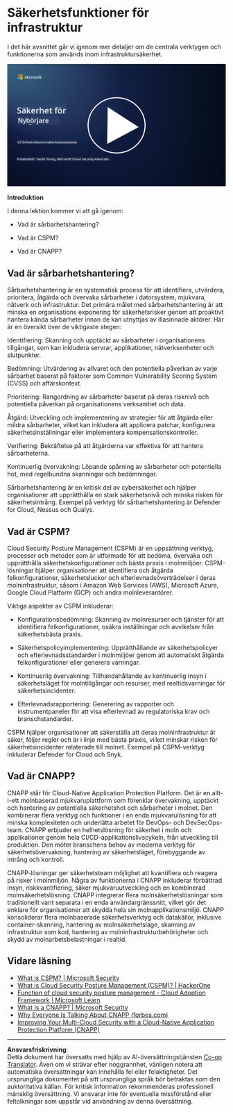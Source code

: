 <!--
CO_OP_TRANSLATOR_METADATA:
{
  "original_hash": "7d79ba0e7668b3bdae1fba7aa047f6c0",
  "translation_date": "2025-09-04T00:12:43+00:00",
  "source_file": "6.2 Infrastructure security capabilities.md",
  "language_code": "sv"
}
-->
# Säkerhetsfunktioner för infrastruktur

I det här avsnittet går vi igenom mer detaljer om de centrala verktygen och funktionerna som används inom infrastruktursäkerhet.

[![Titta på videon](../../translated_images/6-2_placeholder.f7538e1d434bd1ef305625337af1f71c49c86582d6f2d5dbc0d349cae2086e01.sv.png)](https://learn-video.azurefd.net/vod/player?id=cc87bbae-0fea-4899-9f09-868724719b96)

**Introduktion**

I denna lektion kommer vi att gå igenom:

- Vad är sårbarhetshantering?

- Vad är CSPM?

- Vad är CNAPP?

## Vad är sårbarhetshantering?

Sårbarhetshantering är en systematisk process för att identifiera, utvärdera, prioritera, åtgärda och övervaka sårbarheter i datorsystem, mjukvara, nätverk och infrastruktur. Det primära målet med sårbarhetshantering är att minska en organisations exponering för säkerhetsrisker genom att proaktivt hantera kända sårbarheter innan de kan utnyttjas av illasinnade aktörer. Här är en översikt över de viktigaste stegen:

Identifiering: Skanning och upptäckt av sårbarheter i organisationens tillgångar, som kan inkludera servrar, applikationer, nätverksenheter och slutpunkter.

Bedömning: Utvärdering av allvaret och den potentiella påverkan av varje sårbarhet baserat på faktorer som Common Vulnerability Scoring System (CVSS) och affärskontext.

Prioritering: Rangordning av sårbarheter baserat på deras risknivå och potentiella påverkan på organisationens verksamhet och data.

Åtgärd: Utveckling och implementering av strategier för att åtgärda eller mildra sårbarheter, vilket kan inkludera att applicera patchar, konfigurera säkerhetsinställningar eller implementera kompensationskontroller.

Verifiering: Bekräftelse på att åtgärderna var effektiva för att hantera sårbarheterna.

Kontinuerlig övervakning: Löpande spårning av sårbarheter och potentiella hot, med regelbundna skanningar och bedömningar.

Sårbarhetshantering är en kritisk del av cybersäkerhet och hjälper organisationer att upprätthålla en stark säkerhetsnivå och minska risken för säkerhetsintrång. Exempel på verktyg för sårbarhetshantering är Defender for Cloud, Nessus och Qualys.

## Vad är CSPM?

Cloud Security Posture Management (CSPM) är en uppsättning verktyg, processer och metoder som är utformade för att bedöma, övervaka och upprätthålla säkerhetskonfigurationer och bästa praxis i molnmiljöer. CSPM-lösningar hjälper organisationer att identifiera och åtgärda felkonfigurationer, säkerhetsluckor och efterlevnadsöverträdelser i deras molninfrastruktur, såsom i Amazon Web Services (AWS), Microsoft Azure, Google Cloud Platform (GCP) och andra molnleverantörer.

Viktiga aspekter av CSPM inkluderar:

- Konfigurationsbedömning: Skanning av molnresurser och tjänster för att identifiera felkonfigurationer, osäkra inställningar och avvikelser från säkerhetsbästa praxis.

- Säkerhetspolicyimplementering: Upprätthållande av säkerhetspolicyer och efterlevnadsstandarder i molnmiljöer genom att automatiskt åtgärda felkonfigurationer eller generera varningar.

- Kontinuerlig övervakning: Tillhandahållande av kontinuerlig insyn i säkerhetsläget för molntillgångar och resurser, med realtidsvarningar för säkerhetsincidenter.

- Efterlevnadsrapportering: Generering av rapporter och instrumentpaneler för att visa efterlevnad av regulatoriska krav och branschstandarder.

CSPM hjälper organisationer att säkerställa att deras molninfrastruktur är säker, följer regler och är i linje med bästa praxis, vilket minskar risken för säkerhetsincidenter relaterade till molnet. Exempel på CSPM-verktyg inkluderar Defender for Cloud och Snyk.

## Vad är CNAPP?

CNAPP står för Cloud-Native Application Protection Platform. Det är en allt-i-ett molnbaserad mjukvaruplattform som förenklar övervakning, upptäckt och hantering av potentiella säkerhetshot och sårbarheter i molnet. Den kombinerar flera verktyg och funktioner i en enda mjukvarulösning för att minska komplexiteten och underlätta arbetet för DevOps- och DevSecOps-team. CNAPP erbjuder en helhetslösning för säkerhet i moln och applikationer genom hela CI/CD-applikationslivscykeln, från utveckling till produktion. Den möter branschens behov av moderna verktyg för säkerhetsövervakning, hantering av säkerhetsläget, förebyggande av intrång och kontroll.

CNAPP-lösningar ger säkerhetsteam möjlighet att kvantifiera och reagera på risker i molnmiljön. Några av funktionerna i CNAPP inkluderar förbättrad insyn, riskkvantifiering, säker mjukvaruutveckling och en kombinerad molnsäkerhetslösning. CNAPP integrerar flera molnsäkerhetslösningar som traditionellt varit separata i en enda användargränssnitt, vilket gör det enklare för organisationer att skydda hela sin molnapplikationsmiljö. CNAPP konsoliderar flera molnbaserade säkerhetsverktyg och datakällor, inklusive container-skanning, hantering av molnsäkerhetsläge, skanning av infrastruktur som kod, hantering av molninfrastrukturbehörigheter och skydd av molnarbetsbelastningar i realtid.

## Vidare läsning
- [What is CSPM? | Microsoft Security](https://www.microsoft.com/security/business/security-101/what-is-cspm?WT.mc_id=academic-96948-sayoung)
- [What is Cloud Security Posture Management (CSPM)? | HackerOne](https://www.hackerone.com/knowledge-center/what-cloud-security-posture-management)
- [Function of cloud security posture management - Cloud Adoption Framework | Microsoft Learn](https://learn.microsoft.com/azure/cloud-adoption-framework/organize/cloud-security-posture-management?WT.mc_id=academic-96948-sayoung)
- [What Is a CNAPP? | Microsoft Security](https://www.microsoft.com/security/business/security-101/what-is-cnapp?WT.mc_id=academic-96948-sayoung)
- [Why Everyone Is Talking About CNAPP (forbes.com)](https://www.forbes.com/sites/forbestechcouncil/2021/12/10/why-everyone-is-talking-about-cnapp/?sh=567275ca1549)
- [Improving Your Multi-Cloud Security with a Cloud-Native Application Protection Platform (CNAPP)](https://www.youtube.com/watch?v=5w42kQ_QjZg&t=212s)

---

**Ansvarsfriskrivning**:  
Detta dokument har översatts med hjälp av AI-översättningstjänsten [Co-op Translator](https://github.com/Azure/co-op-translator). Även om vi strävar efter noggrannhet, vänligen notera att automatiska översättningar kan innehålla fel eller felaktigheter. Det ursprungliga dokumentet på sitt ursprungliga språk bör betraktas som den auktoritativa källan. För kritisk information rekommenderas professionell mänsklig översättning. Vi ansvarar inte för eventuella missförstånd eller feltolkningar som uppstår vid användning av denna översättning.